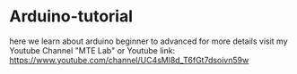 # Arduino-tutorial
here we learn about arduino beginner to advanced
for more details visit my Youtube Channel
"MTE Lab"
or Youtube link:
https://www.youtube.com/channel/UC4sMl8d_T6fGt7dsoivn59w
